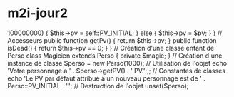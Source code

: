 # m2i-jour2

<?php

class Perso 
{
    public const PV_INITIAL = 2000;

    private $pv;

    // Constructeur : celui-ci est appelé lors de l'instanciation de l'objet.
    // Ce constructeur possède un paramètre optionnel.
    public function __construct($pv = false) 
    {
        if (!is_numeric($pv) || $pv < 0 || $pv > 100000000) {
            $this->pv = self::PV_INITIAL;
        } else {
            $this->pv = $pv;
	}
    }

    // Accesseurs
    public function getPv() 
    {
        return $this->pv;
    }

    public function isDead() 
    {
        return $this->pv == 0;
    }
}

// Création d'une classe enfant de Perso
class Magicien extends Perso 
{
    private $magie;
}

// Création d'une instance de classe
$perso = new Perso(1000);

// Utilisation de l'objet
echo 'Votre personnage a ' . $perso->getPV() . ' PV.';;;

// Constantes de classes
echo 'Le PV par défaut attribué à un nouveau personnage est de ' . Perso::PV_INITIAL . '.';

// Destruction de l'objet
unset($perso);

